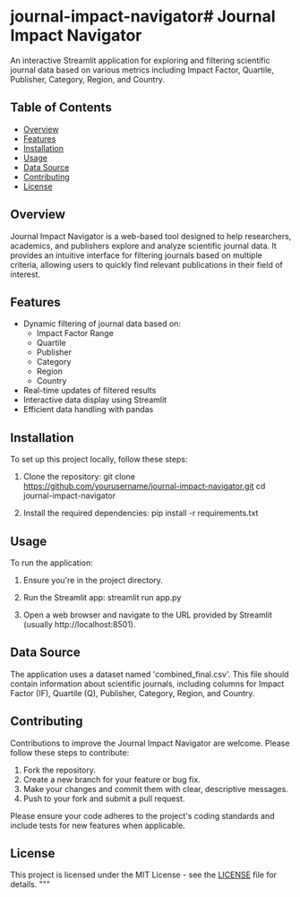 # journal-impact-navigator# Journal Impact Navigator

An interactive Streamlit application for exploring and filtering scientific journal data based on various metrics including Impact Factor, Quartile, Publisher, Category, Region, and Country.

## Table of Contents
- [Overview](#overview)
- [Features](#features)
- [Installation](#installation)
- [Usage](#usage)
- [Data Source](#data-source)
- [Contributing](#contributing)
- [License](#license)

## Overview

Journal Impact Navigator is a web-based tool designed to help researchers, academics, and publishers explore and analyze scientific journal data. It provides an intuitive interface for filtering journals based on multiple criteria, allowing users to quickly find relevant publications in their field of interest.

## Features

- Dynamic filtering of journal data based on:
  - Impact Factor Range
  - Quartile
  - Publisher
  - Category
  - Region
  - Country
- Real-time updates of filtered results
- Interactive data display using Streamlit
- Efficient data handling with pandas

## Installation

To set up this project locally, follow these steps:

1. Clone the repository:
git clone https://github.com/yourusername/journal-impact-navigator.git
cd journal-impact-navigator


2. Install the required dependencies:
pip install -r requirements.txt


## Usage

To run the application:

1. Ensure you're in the project directory.
2. Run the Streamlit app:
streamlit run app.py

3. Open a web browser and navigate to the URL provided by Streamlit (usually http://localhost:8501).

## Data Source

The application uses a dataset named 'combined_final.csv'. This file should contain information about scientific journals, including columns for Impact Factor (IF), Quartile (Q), Publisher, Category, Region, and Country.

## Contributing

Contributions to improve the Journal Impact Navigator are welcome. Please follow these steps to contribute:

1. Fork the repository.
2. Create a new branch for your feature or bug fix.
3. Make your changes and commit them with clear, descriptive messages.
4. Push to your fork and submit a pull request.

Please ensure your code adheres to the project's coding standards and include tests for new features when applicable.

## License

This project is licensed under the MIT License - see the [LICENSE](LICENSE) file for details.
"""
